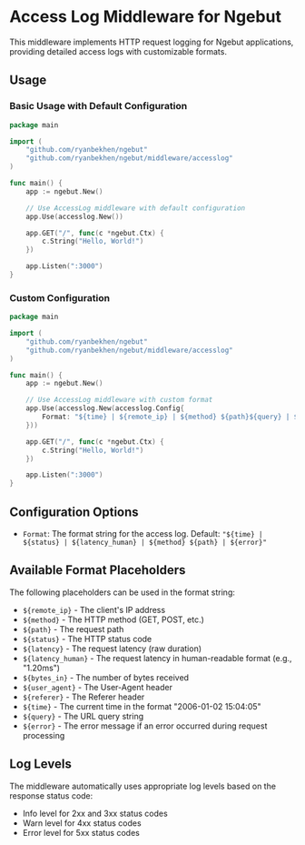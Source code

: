 # Access Log Middleware for Ngebut

This middleware implements HTTP request logging for Ngebut applications, providing detailed access logs with customizable formats.

## Usage

### Basic Usage with Default Configuration

```go
package main

import (
    "github.com/ryanbekhen/ngebut"
    "github.com/ryanbekhen/ngebut/middleware/accesslog"
)

func main() {
    app := ngebut.New()

    // Use AccessLog middleware with default configuration
    app.Use(accesslog.New())

    app.GET("/", func(c *ngebut.Ctx) {
        c.String("Hello, World!")
    })

    app.Listen(":3000")
}
```

### Custom Configuration

```go
package main

import (
    "github.com/ryanbekhen/ngebut"
    "github.com/ryanbekhen/ngebut/middleware/accesslog"
)

func main() {
    app := ngebut.New()

    // Use AccessLog middleware with custom format
    app.Use(accesslog.New(accesslog.Config{
        Format: "${time} | ${remote_ip} | ${method} ${path}${query} | ${status} | ${latency_human} | ${user_agent}",
    }))

    app.GET("/", func(c *ngebut.Ctx) {
        c.String("Hello, World!")
    })

    app.Listen(":3000")
}
```

## Configuration Options

- `Format`: The format string for the access log. Default: `"${time} | ${status} | ${latency_human} | ${method} ${path} | ${error}"`

## Available Format Placeholders

The following placeholders can be used in the format string:

- `${remote_ip}` - The client's IP address
- `${method}` - The HTTP method (GET, POST, etc.)
- `${path}` - The request path
- `${status}` - The HTTP status code
- `${latency}` - The request latency (raw duration)
- `${latency_human}` - The request latency in human-readable format (e.g., "1.20ms")
- `${bytes_in}` - The number of bytes received
- `${user_agent}` - The User-Agent header
- `${referer}` - The Referer header
- `${time}` - The current time in the format "2006-01-02 15:04:05"
- `${query}` - The URL query string
- `${error}` - The error message if an error occurred during request processing

## Log Levels

The middleware automatically uses appropriate log levels based on the response status code:

- Info level for 2xx and 3xx status codes
- Warn level for 4xx status codes
- Error level for 5xx status codes